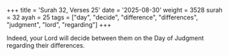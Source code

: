 +++
title = 'Surah 32, Verses 25'
date = '2025-08-30'
weight = 3528
surah = 32
ayah = 25
tags = ["day", "decide", "difference", "differences", "judgment", "lord", "regarding"]
+++

Indeed, your Lord will decide between them on the Day of Judgment regarding their differences.